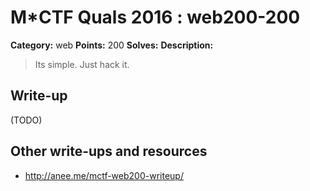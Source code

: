 # M*CTF Quals 2016 : web200-200

**Category:** web
**Points:** 200
**Solves:** 
**Description:**

> Its simple. Just hack it.

## Write-up

(TODO)

## Other write-ups and resources

* http://anee.me/mctf-web200-writeup/

